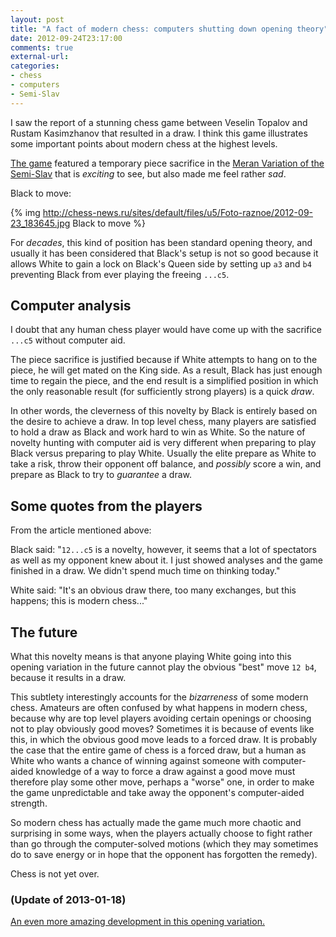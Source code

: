 ```yaml
---
layout: post
title: "A fact of modern chess: computers shutting down opening theory"
date: 2012-09-24T23:17:00
comments: true
external-url: 
categories: 
- chess
- computers
- Semi-Slav
---
```

I saw the report of a stunning chess game between Veselin Topalov and Rustam Kasimzhanov that resulted in a draw. I think this game illustrates some important points about modern chess at the highest levels.

[The game](http://chess-news.ru/en/node/9478) featured a temporary piece sacrifice in the [Meran Variation of the Semi-Slav](http://en.wikipedia.org/wiki/Semi-Slav_Defense#Meran_Variation:_6.Bd3) that is *exciting* to see, but also made me feel rather *sad*.

Black to move:

{% img http://chess-news.ru/sites/default/files/u5/Foto-raznoe/2012-09-23_183645.jpg Black to move %}

For *decades*, this kind of position has been standard opening theory, and usually it has been considered that Black's setup is not so good because it allows White to gain a lock on Black's Queen side by setting up `a3` and `b4` preventing Black from ever playing the freeing `...c5`.

## Computer analysis

I doubt that any human chess player would have come up with the sacrifice `...c5` without computer aid.

The piece sacrifice is justified because if White attempts to hang on to the piece, he will get mated on the King side. As a result, Black has just enough time to regain the piece, and the end result is a simplified position in which the only reasonable result (for sufficiently strong players) is a quick *draw*.

In other words, the cleverness of this novelty by Black is entirely based on the desire to achieve a draw. In top level chess, many players are satisfied to hold a draw as Black and work hard to win as White. So the nature of novelty hunting with computer aid is very different when preparing to play Black versus preparing to play White. Usually the elite prepare as White to take a risk, throw their opponent off balance, and *possibly* score a win, and prepare as Black to try to *guarantee* a draw.

## Some quotes from the players

From the article mentioned above:

Black said: "`12...с5` is a novelty, however, it seems that a lot of spectators as well as my opponent knew about it. I just showed analyses and the game finished in a draw. We didn't spend much time on thinking today."

White said: "It's an obvious draw there, too many exchanges, but this happens; this is modern chess..."

## The future

What this novelty means is that anyone playing White going into this opening variation in the future cannot play the obvious "best" move `12 b4`, because it results in a draw.

This subtlety interestingly accounts for the *bizarreness* of some modern chess. Amateurs are often confused by what happens in modern chess, because why are top level players avoiding certain openings or choosing not to play obviously good moves? Sometimes it is because of events like this, in which the obvious good move leads to a forced draw. It is probably the case that the entire game of chess is a forced draw, but a human as White who wants a chance of winning against someone with computer-aided knowledge of a way to force a draw against a good move must therefore play some other move, perhaps a "worse" one, in order to make the game unpredictable and take away the opponent's computer-aided strength.

So modern chess has actually made the game much more chaotic and surprising in some ways, when the players actually choose to fight rather than go through the computer-solved motions (which they may sometimes do to save energy or in hope that the opponent has forgotten the remedy).

Chess is not yet over.

### (Update of 2013-01-18)

[An even more amazing development in this opening variation.](/blog/2013/01/18/modern-chess-computers-shutting-down-opening-theory-part-2/)
